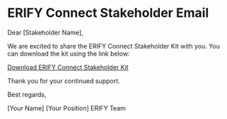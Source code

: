 # ERIFY Connect Stakeholder Email

Dear [Stakeholder Name],

We are excited to share the ERIFY Connect Stakeholder Kit with you. You can download the kit using the link below:

[Download ERIFY Connect Stakeholder Kit](https://github.com/erify-world/erify-branding/raw/main/ERIFY_Connect_Stakeholder_Kit.zip)

Thank you for your continued support.

Best regards,

[Your Name]
[Your Position]
ERIFY Team